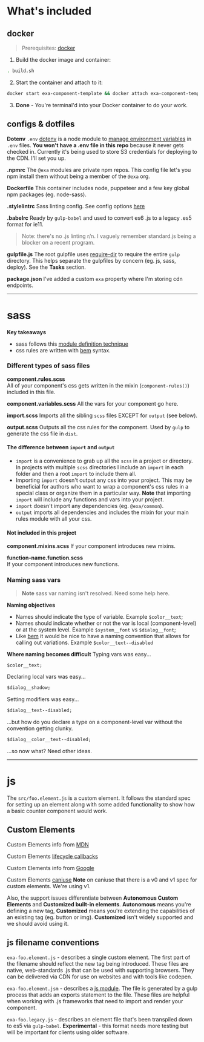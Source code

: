 # What's included

## docker

> Prerequisites: [docker](https://store.docker.com/editions/community/docker-ce-desktop-mac)

1. Build the docker image and container:
```sh
. build.sh
```

2. Start the container and attach to it:
```sh
docker start exa-component-template && docker attach exa-component-template
```

3. **Done** - You're terminal'd into your Docker container to do your work.

## configs &amp; dotfiles

**Dotenv**
`.env`
[dotenv](https://www.npmjs.com/package/dotenv) is a node module to [manage environment variables](https://12factor.net/config) in `.env` files. **You won't have a .env file in this repo** because it never gets checked in. Currently it's being used to store S3 credentials for deploying to the CDN. I'll set you up.

**.npmrc**
The `@exa` modules are private npm repos. This config file let's you npm install them without being a member of the `@exa` org.

**Dockerfile**
This container includes node, puppeteer and a few key global npm packages (eg. node-sass).

**.stylelintrc**
Sass linting config. See config options [here](https://stylelint.io/)

**.babelrc**
Ready by `gulp-babel` and used to convert es6 .js to a legacy .es5 format for ie11.

> Note: there's no .js linting r/n. I vaguely remember standard.js being a blocker on a recent program.

**gulpfile.js**
The root gulpfile uses [require-dir](https://www.npmjs.com/package/require-dir) to require the entire `gulp` directory. This helps separate the gulpfiles by concern (eg. js, sass, deploy). See the **Tasks** section.

**package.json**
I've added a custom `exa` property where I'm storing cdn endpoints.

---

# sass

**Key takeaways**
* sass follows this [module definition technique](http://thesassway.com/intermediate/a-standard-module-definition-for-sass)
* css rules are written with [bem](http://getbem.com/introduction/) syntax.

### Different types of sass files

**component.rules.scss**  
All of your component's css gets written in the mixin (`component-rules()`) included in this file.

**component.variables.scss**
All the vars for your component go here.

**import.scss**
Imports all the sibling `scss` files EXCEPT for `output` (see below).

**output.scss**
Outputs all the css rules for the component. Used by `gulp` to generate the css file in `dist`.

#### The difference between `import` and `output`

* `import` is a convenience to grab up all the `scss` in a project or directory. In projects with multiple `scss` directories I include an `import` in each folder and then a root `import` to include them all.  
* Importing `import` doesn't output any css into your project. This may be beneficial for authors who want to wrap a component's css rules in a special class or organize them in a particular way. **Note** that importing `import` will include any functions and vars into your project.
* `import` doesn't import any dependencies (eg. `@exa/common`).
* `output` imports all dependencies and includes the mixin for your main rules module with all your css.

#### Not included in this project
**component.mixins.scss**
If your component introduces new mixins.

**function-name.function.scss**  
If your component introduces new functions.

### Naming sass vars

> **Note** sass var naming isn't resolved. Need some help here.

**Naming objectives**
* Names should indicate the type of variable. Example `$color__text`;
* Names should indicate whether or not the var is local (component-level) or at the system level. Example `$system__font` vs `$dialog__font`;
* Like [bem](http://getbem.com/introduction/) it would be nice to have a naming convention that allows for calling out variations. Example `$color__text--disabled`

**Where naming becomes difficult**
Typing vars was easy...

```sass
$color__text;
```

Declaring local vars was easy...

```sass
$dialog__shadow;
```

Setting modifiers was easy...

```sass
$dialog__text--disabled;
```

...but how do you declare a type on a component-level var without the convention getting clunky.

```sass
$dialog__color__text--disabled;
```

...so now what? Need other ideas.

---

# js

The `src/foo.element.js` is a custom element. It follows the standard spec for setting up an element along with some added functionality to show how a basic counter component would work.

## Custom Elements

Custom Elements info from [MDN](https://developer.mozilla.org/en-US/docs/Web/Web_Components/Using_custom_elements)

Custom Elements [lifecycle callbacks](https://developer.mozilla.org/en-US/docs/Web/Web_Components/Using_custom_elements#Using_the_lifecycle_callbacks)

Custom Elements info from [Google](https://developers.google.com/web/fundamentals/web-components/customelements)

Custom Elements [caniuse](https://caniuse.com/#search=custom%20elements) **Note** on caniuse that there is a v0 and v1 spec for custom elements. We're using v1.

Also, the support issues differentiate between **Autonomous Custom Elements** and **Customized built-in elements**. **Autonomous** means you're defining a new tag, **Customized** means you're extending the capabilities of an existing tag (eg. button or img). **Customized** isn't widely supported and we should avoid using it.

## js filename conventions

`exa-foo.element.js` - describes a single custom element. The first part of the filename should reflect the new tag being introduced. These files are native, web-standards .js that can be used with supporting browsers. They can be delivered via CDN for use on websites and with tools like codepen.

`exa-foo.element.jsm` - describes a [js module](https://developers.google.com/web/fundamentals/primers/modules). The file is generated by a gulp process that adds an exports statement to the file. These files are helpful when working with .js frameworks that need to import and render your component.

`exa-foo.legacy.js` - describes an element file that's been transpiled down to es5 via `gulp-babel`. **Experimental** - this format needs more testing but will be important for clients using older software.
